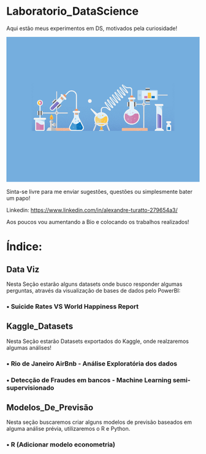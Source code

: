 # Laboratorio_DataScience
Aqui estão meus experimentos em DS, motivados pela curiosidade!

![Laboratório](https://github.com/Alexandre-Turatto/Laboratorio_DataScience/blob/master/Lab.gif)

Sinta-se livre para me enviar sugestões, questões ou simplesmente bater um papo!

Linkedin: https://www.linkedin.com/in/alexandre-turatto-279654a3/

Aos poucos vou aumentando a Bio e colocando os trabalhos realizados!

# Índice:

## Data Viz
Nesta Seção estarão alguns datasets onde busco responder algumas perguntas, através da visualização de bases de dados pelo PowerBI:
   
###   • Suicide Rates VS World Happiness Report

## Kaggle_Datasets
Nesta Seção estarão Datasets exportados do Kaggle, onde realzaremos algumas análises!
   
###   • Rio de Janeiro AirBnb - Análise Exploratória dos dados
   
###   • Detecção de Fraudes em bancos - Machine Learning semi-supervisionado
   
## Modelos_De_Previsão
Nesta seção buscaremos criar alguns modelos de previsão baseados em alguma análise prévia, utilizaremos o R e Python.
   
###   •  R (Adicionar modelo econometria)

